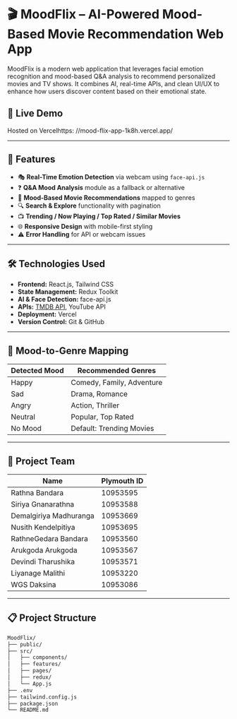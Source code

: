# 🎬 MoodFlix – AI-Powered Mood-Based Movie Recommendation Web App

MoodFlix is a modern web application that leverages facial emotion recognition and mood-based Q&A analysis to recommend personalized movies and TV shows. It combines AI, real-time APIs, and clean UI/UX to enhance how users discover content based on their emotional state.

## 🚀 Live Demo

Hosted on Vercelhttps:  //mood-flix-app-1k8h.vercel.app/

---

## 🧠 Features

- 🎭 **Real-Time Emotion Detection** via webcam using `face-api.js`
- ❓ **Q&A Mood Analysis** module as a fallback or alternative
- 🍿 **Mood-Based Movie Recommendations** mapped to genres
- 🔍 **Search & Explore** functionality with pagination
- 📺 **Trending / Now Playing / Top Rated / Similar Movies**
- 🌐 **Responsive Design** with mobile-first styling
- ⚠️ **Error Handling** for API or webcam issues

---

## 🛠️ Technologies Used

- **Frontend:** React.js, Tailwind CSS
- **State Management:** Redux Toolkit
- **AI & Face Detection:** face-api.js
- **APIs:** [TMDB API](https://www.themoviedb.org/documentation/api), YouTube API
- **Deployment:** Vercel
- **Version Control:** Git & GitHub

---

## 🎯 Mood-to-Genre Mapping

| Detected Mood | Recommended Genres                |
|---------------|-----------------------------------|
| Happy         | Comedy, Family, Adventure         |
| Sad           | Drama, Romance                    |
| Angry         | Action, Thriller                  |
| Neutral       | Popular, Top Rated                |
| No Mood       | Default: Trending Movies          |

---

## 👥 Project Team

| Name                   | Plymouth ID |
|------------------------|-------------|
| Rathna Bandara         | 10953595    |
| Siriya Gnanarathna     | 10953588    |
| Demalgiriya Madhuranga | 10953669    |
| Nusith Kendelpitiya    | 10953695    |
| RathneGedara Bandara   | 10953560    |
| Arukgoda Arukgoda      | 10953567    |
| Devindi Tharushika     | 10953571    |
| Liyanage Malithi       | 10953220    |
| WGS Daksina            | 10953086    |

---

## 📋 Project Structure

```bash
MoodFlix/
├── public/
├── src/
│   ├── components/
│   ├── features/
│   ├── pages/
│   ├── redux/
│   └── App.js
├── .env
├── tailwind.config.js
├── package.json
└── README.md
